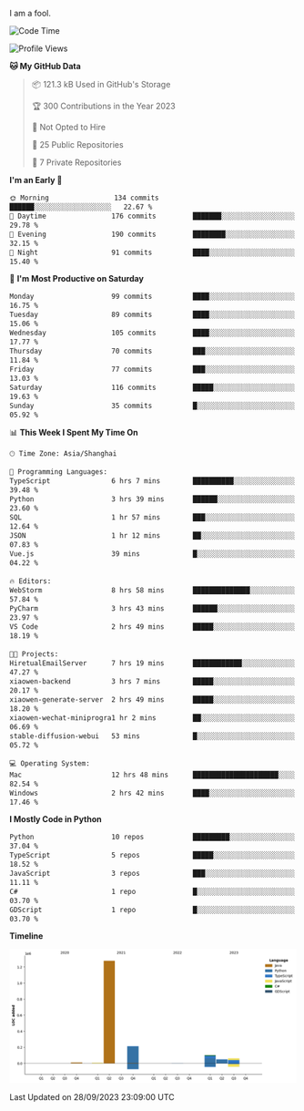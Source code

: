 I am a fool.

<!--START_SECTION:waka-->
![Code Time](http://img.shields.io/badge/Code%20Time-745%20hrs%2050%20mins-blue)

![Profile Views](http://img.shields.io/badge/Profile%20Views-1-blue)

**🐱 My GitHub Data** 

> 📦 121.3 kB Used in GitHub's Storage 
 > 
> 🏆 300 Contributions in the Year 2023
 > 
> 🚫 Not Opted to Hire
 > 
> 📜 25 Public Repositories 
 > 
> 🔑 7 Private Repositories 
 > 
**I'm an Early 🐤** 

```text
🌞 Morning                134 commits         ██████░░░░░░░░░░░░░░░░░░░   22.67 % 
🌆 Daytime                176 commits         ███████░░░░░░░░░░░░░░░░░░   29.78 % 
🌃 Evening                190 commits         ████████░░░░░░░░░░░░░░░░░   32.15 % 
🌙 Night                  91 commits          ████░░░░░░░░░░░░░░░░░░░░░   15.40 % 
```
📅 **I'm Most Productive on Saturday** 

```text
Monday                   99 commits          ████░░░░░░░░░░░░░░░░░░░░░   16.75 % 
Tuesday                  89 commits          ████░░░░░░░░░░░░░░░░░░░░░   15.06 % 
Wednesday                105 commits         ████░░░░░░░░░░░░░░░░░░░░░   17.77 % 
Thursday                 70 commits          ███░░░░░░░░░░░░░░░░░░░░░░   11.84 % 
Friday                   77 commits          ███░░░░░░░░░░░░░░░░░░░░░░   13.03 % 
Saturday                 116 commits         █████░░░░░░░░░░░░░░░░░░░░   19.63 % 
Sunday                   35 commits          █░░░░░░░░░░░░░░░░░░░░░░░░   05.92 % 
```


📊 **This Week I Spent My Time On** 

```text
🕑︎ Time Zone: Asia/Shanghai

💬 Programming Languages: 
TypeScript               6 hrs 7 mins        ██████████░░░░░░░░░░░░░░░   39.48 % 
Python                   3 hrs 39 mins       ██████░░░░░░░░░░░░░░░░░░░   23.60 % 
SQL                      1 hr 57 mins        ███░░░░░░░░░░░░░░░░░░░░░░   12.64 % 
JSON                     1 hr 12 mins        ██░░░░░░░░░░░░░░░░░░░░░░░   07.83 % 
Vue.js                   39 mins             █░░░░░░░░░░░░░░░░░░░░░░░░   04.22 % 

🔥 Editors: 
WebStorm                 8 hrs 58 mins       ██████████████░░░░░░░░░░░   57.84 % 
PyCharm                  3 hrs 43 mins       ██████░░░░░░░░░░░░░░░░░░░   23.97 % 
VS Code                  2 hrs 49 mins       █████░░░░░░░░░░░░░░░░░░░░   18.19 % 

🐱‍💻 Projects: 
HiretualEmailServer      7 hrs 19 mins       ████████████░░░░░░░░░░░░░   47.27 % 
xiaowen-backend          3 hrs 7 mins        █████░░░░░░░░░░░░░░░░░░░░   20.17 % 
xiaowen-generate-server  2 hrs 49 mins       █████░░░░░░░░░░░░░░░░░░░░   18.20 % 
xiaowen-wechat-miniprogra1 hr 2 mins         ██░░░░░░░░░░░░░░░░░░░░░░░   06.69 % 
stable-diffusion-webui   53 mins             █░░░░░░░░░░░░░░░░░░░░░░░░   05.72 % 

💻 Operating System: 
Mac                      12 hrs 48 mins      █████████████████████░░░░   82.54 % 
Windows                  2 hrs 42 mins       ████░░░░░░░░░░░░░░░░░░░░░   17.46 % 
```

**I Mostly Code in Python** 

```text
Python                   10 repos            █████████░░░░░░░░░░░░░░░░   37.04 % 
TypeScript               5 repos             █████░░░░░░░░░░░░░░░░░░░░   18.52 % 
JavaScript               3 repos             ███░░░░░░░░░░░░░░░░░░░░░░   11.11 % 
C#                       1 repo              █░░░░░░░░░░░░░░░░░░░░░░░░   03.70 % 
GDScript                 1 repo              █░░░░░░░░░░░░░░░░░░░░░░░░   03.70 % 
```



**Timeline**

![Lines of Code chart](https://raw.githubusercontent.com/VeejaLiu/VeejaLiu/master/assets/bar_graph.png)


 Last Updated on 28/09/2023 23:09:00 UTC
<!--END_SECTION:waka-->
